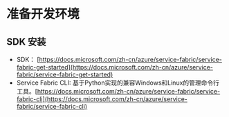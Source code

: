 # 准备开发环境

## SDK 安装

* SDK： [https://docs.microsoft.com/zh-cn/azure/service-fabric/service-fabric-get-started](https://docs.microsoft.com/zh-cn/azure/service-fabric/service-fabric-get-started)
* Service Fabric CLI: 基于Python实现的兼容Windows和Linux的管理命令行工具。[https://docs.microsoft.com/zh-cn/azure/service-fabric/service-fabric-cli](https://docs.microsoft.com/zh-cn/azure/service-fabric/service-fabric-cli)
